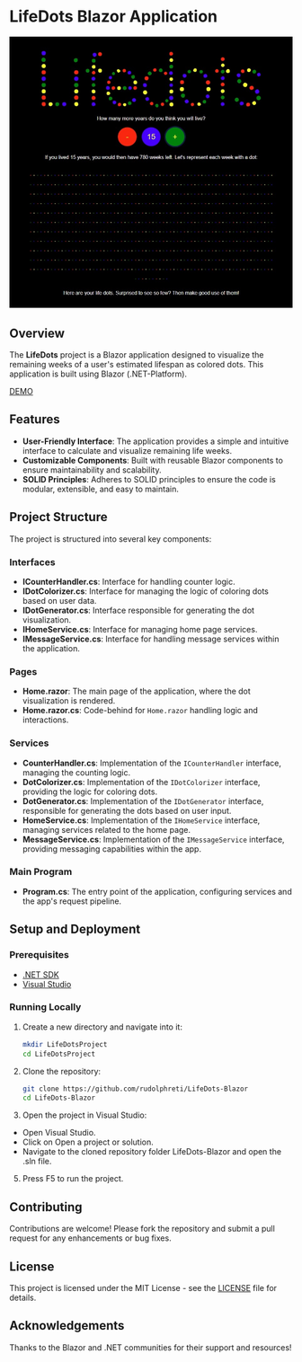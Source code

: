 # LifeDots Blazor Application

[![Screenshot](screen.jpg)](https://rudolphreti.github.io/LifeDots-Blazor/)

## Overview

The **LifeDots** project is a Blazor application designed to visualize the remaining weeks of a user's estimated lifespan as colored dots. This application is built using Blazor (.NET-Platform).

[DEMO](https://rudolphreti.github.io/LifeDots-Blazor/)

## Features

- **User-Friendly Interface**: The application provides a simple and intuitive interface to calculate and visualize remaining life weeks.
- **Customizable Components**: Built with reusable Blazor components to ensure maintainability and scalability.
- **SOLID Principles**: Adheres to SOLID principles to ensure the code is modular, extensible, and easy to maintain.

## Project Structure

The project is structured into several key components:

### Interfaces
- **ICounterHandler.cs**: Interface for handling counter logic.
- **IDotColorizer.cs**: Interface for managing the logic of coloring dots based on user data.
- **IDotGenerator.cs**: Interface responsible for generating the dot visualization.
- **IHomeService.cs**: Interface for managing home page services.
- **IMessageService.cs**: Interface for handling message services within the application.

### Pages
- **Home.razor**: The main page of the application, where the dot visualization is rendered.
- **Home.razor.cs**: Code-behind for `Home.razor` handling logic and interactions.

### Services
- **CounterHandler.cs**: Implementation of the `ICounterHandler` interface, managing the counting logic.
- **DotColorizer.cs**: Implementation of the `IDotColorizer` interface, providing the logic for coloring dots.
- **DotGenerator.cs**: Implementation of the `IDotGenerator` interface, responsible for generating the dots based on user input.
- **HomeService.cs**: Implementation of the `IHomeService` interface, managing services related to the home page.
- **MessageService.cs**: Implementation of the `IMessageService` interface, providing messaging capabilities within the app.

### Main Program
- **Program.cs**: The entry point of the application, configuring services and the app's request pipeline.

## Setup and Deployment

### Prerequisites

- [.NET SDK](https://dotnet.microsoft.com/download)
- [Visual Studio](https://visualstudio.microsoft.com/)

### Running Locally

1. Create a new directory and navigate into it:
   ```bash
   mkdir LifeDotsProject
   cd LifeDotsProject
   ```

2. Clone the repository:
   ```bash
   git clone https://github.com/rudolphreti/LifeDots-Blazor
   cd LifeDots-Blazor
   ```

3. Open the project in Visual Studio:
* Open Visual Studio.
* Click on Open a project or solution.
* Navigate to the cloned repository folder LifeDots-Blazor and open the .sln file.

5. Press F5 to run the project.

## Contributing

Contributions are welcome! Please fork the repository and submit a pull request for any enhancements or bug fixes.

## License

This project is licensed under the MIT License - see the [LICENSE](LICENSE) file for details.

## Acknowledgements
Thanks to the Blazor and .NET communities for their support and resources!

